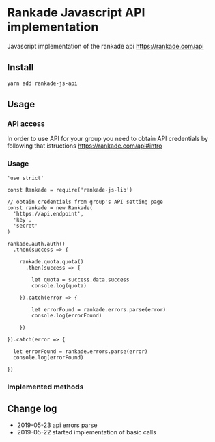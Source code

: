 # Rankade Javascript API implementation

Javascript implementation of the rankade api https://rankade.com/api

## Install

    yarn add rankade-js-api

## Usage

### API access

In order to use API for your group you need to obtain API credentials by following that istructions https://rankade.com/api#intro

### Usage


    'use strict'
    
    const Rankade = require('rankade-js-lib')
    
    // obtain credentials from group's API setting page
    const rankade = new Rankade(
      'https://api.endpoint',
      'key',
      'secret'
    )
    
    rankade.auth.auth()
      .then(success => {
    
        rankade.quota.quota()
          .then(success => {
            
            let quota = success.data.success
            console.log(quota)
            
        }).catch(error => {
          
            let errorFound = rankade.errors.parse(error)
            console.log(errorFound)
            
        })
    
    }).catch(error => {
      
      let errorFound = rankade.errors.parse(error)
      console.log(errorFound)
      
    })
    
### Implemented methods

## Change log

- 2019-05-23 api errors parse
- 2019-05-22 started implementation of basic calls
